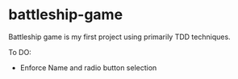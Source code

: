# battleship-game

Battleship game is my first project using primarily TDD techniques.

To DO:

- Enforce Name and radio button selection
